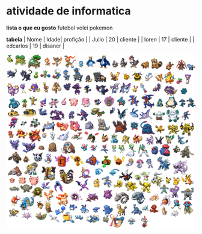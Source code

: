 # atividade de informatica 
**lista o que eu gosto**
futebol
volei
pokemon

**tabela**
| Nome      | Idade| profição      |
| Julio     | 20   | cliente       |
| loren     | 17   | cliente       |
| edcarlos  | 19   |  disaner      |

![Imagem](https://github.com/danieljunior777/projeto-1-tecnologia-padeiro/blob/main/Nova%20pasta/todospkmn001.png)
